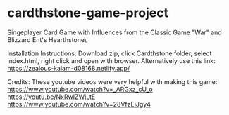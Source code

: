 
# cardthstone-game-project
Singeplayer Card Game with Influences from the Classic Game "War" and Blizzard Ent's Hearthstone\

Installation Instructions:
Download zip, click Cardthstone folder, select index.html, right click and open with browser.
Alternatively use this link: https://zealous-kalam-d08168.netlify.app/

Credits:
These youtube videos were very helpful with making this game:
<br>
https://www.youtube.com/watch?v=_ARGxz_cU_o
<br>
https://youtu.be/NxRwIZWjLtE
<br>
https://www.youtube.com/watch?v=28VfzEiJgy4


